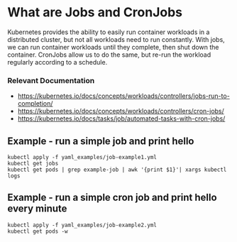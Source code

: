 # What are Jobs and CronJobs
Kubernetes provides the ability to easily run container workloads in a distributed cluster, but not all workloads need to run constantly. With jobs, we can run container workloads until they complete, then shut down the container. CronJobs allow us to do the same, but re-run the workload regularly according to a schedule.

### Relevant Documentation
- https://kubernetes.io/docs/concepts/workloads/controllers/jobs-run-to-completion/
- https://kubernetes.io/docs/concepts/workloads/controllers/cron-jobs/
- https://kubernetes.io/docs/tasks/job/automated-tasks-with-cron-jobs/

## Example - run a simple job and print hello
```
kubectl apply -f yaml_examples/job-example1.yml
kubectl get jobs
kubectl get pods | grep example-job | awk '{print $1}'| xargs kubectl logs
```

## Example - run a simple cron job and print hello every minute
```
kubectl apply -f yaml_examples/job-example2.yml
kubectl get pods -w
```